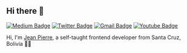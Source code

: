 ## Hi there 👋

[![Medium Badge](https://img.shields.io/badge/-Medium-000?style=flat-square&logo=Medium&logoColor=white&&link=https://medium.com/@vcjpierre)](https://medium.com/@vcjpierre)
[![Twitter Badge](https://img.shields.io/badge/-Twitter-1da1f2?style=flat-square&labelColor=1da1f2&logo=twitter&logoColor=white&link=https://www.twitter.com/vcjpierre/)](https://www.twitter.com/vcjpierre/)
[![Gmail Badge](https://img.shields.io/badge/-Gmail-c14438?style=flat-square&logo=Gmail&logoColor=white&link=mailto:vcjpierre@gmail.com)](mailto:vcjpierref@gmail.com)
[![Youtube Badge](https://img.shields.io/badge/-Youtube-FF0000?style=flat-square&logo=Youtube&logoColor=white&link=https://www.youtube.com/channel/UCMpSVCqfvpJyVK4Z3UEGBHQ)](https://www.youtube.com/channel/UCMpSVCqfvpJyVK4Z3UEGBHQ)

Hi, I'm [Jean Pierre](https://jeanpierrevelez.com), a self-taught frontend developer from Santa Cruz, Bolivia 👨‍💻
